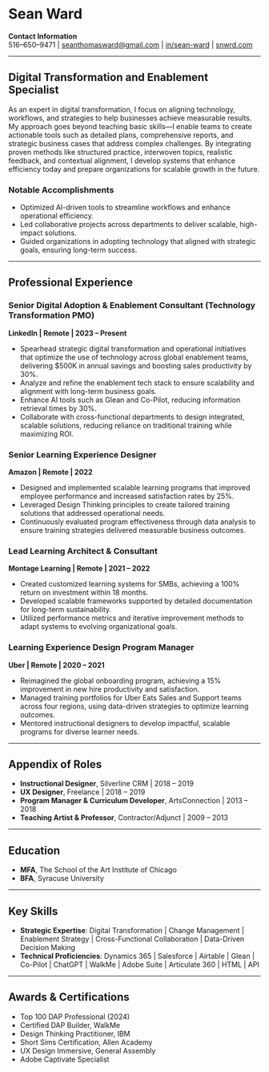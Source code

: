# Sean Ward
**Contact Information**  
516–650–9471 | [seanthomasward@gmail.com](mailto:seanthomasward@gmail.com) | [in/sean-ward](https://www.linkedin.com/in/sean-ward) | [snwrd.com](https://snwrd.com)

---

## Digital Transformation and Enablement Specialist  
As an expert in digital transformation, I focus on aligning technology, workflows, and strategies to help businesses achieve measurable results. My approach goes beyond teaching basic skills—I enable teams to create actionable tools such as detailed plans, comprehensive reports, and strategic business cases that address complex challenges. By integrating proven methods like structured practice, interwoven topics, realistic feedback, and contextual alignment, I develop systems that enhance efficiency today and prepare organizations for scalable growth in the future.

### Notable Accomplishments  
- Optimized AI-driven tools to streamline workflows and enhance operational efficiency.  
- Led collaborative projects across departments to deliver scalable, high-impact solutions.  
- Guided organizations in adopting technology that aligned with strategic goals, ensuring long-term success.  

---

## Professional Experience

### **Senior Digital Adoption & Enablement Consultant (Technology Transformation PMO)**  
**LinkedIn | Remote | 2023 – Present**  
- Spearhead strategic digital transformation and operational initiatives that optimize the use of technology across global enablement teams, delivering $500K in annual savings and boosting sales productivity by 30%.  
- Analyze and refine the enablement tech stack to ensure scalability and alignment with long-term business goals.  
- Enhance AI tools such as Glean and Co-Pilot, reducing information retrieval times by 30%.  
- Collaborate with cross-functional departments to design integrated, scalable solutions, reducing reliance on traditional training while maximizing ROI.  

### **Senior Learning Experience Designer**  
**Amazon | Remote | 2022**  
- Designed and implemented scalable learning programs that improved employee performance and increased satisfaction rates by 25%.  
- Leveraged Design Thinking principles to create tailored training solutions that addressed operational needs.  
- Continuously evaluated program effectiveness through data analysis to ensure training strategies delivered measurable business outcomes.  

### **Lead Learning Architect & Consultant**  
**Montage Learning | Remote | 2021 – 2022**  
- Created customized learning systems for SMBs, achieving a 100% return on investment within 18 months.  
- Developed scalable frameworks supported by detailed documentation for long-term sustainability.  
- Utilized performance metrics and iterative improvement methods to adapt systems to evolving organizational goals.  

### **Learning Experience Design Program Manager**  
**Uber | Remote | 2020 – 2021**  
- Reimagined the global onboarding program, achieving a 15% improvement in new hire productivity and satisfaction.  
- Managed training portfolios for Uber Eats Sales and Support teams across four regions, using data-driven strategies to optimize learning outcomes.  
- Mentored instructional designers to develop impactful, scalable programs for diverse learner needs.  

---

## Appendix of Roles  
- **Instructional Designer**, Silverline CRM | 2018 – 2019  
- **UX Designer**, Freelance | 2018 – 2019  
- **Program Manager & Curriculum Developer**, ArtsConnection | 2013 – 2018  
- **Teaching Artist & Professor**, Contractor/Adjunct | 2009 – 2013  

---

## Education  
- **MFA**, The School of the Art Institute of Chicago  
- **BFA**, Syracuse University  

---

## Key Skills  
- **Strategic Expertise**: Digital Transformation | Change Management | Enablement Strategy | Cross-Functional Collaboration | Data-Driven Decision Making  
- **Technical Proficiencies**: Dynamics 365 | Salesforce | Airtable | Glean | Co-Pilot | ChatGPT | WalkMe | Adobe Suite | Articulate 360 | HTML | API

---

## Awards & Certifications  
- Top 100 DAP Professional (2024)  
- Certified DAP Builder, WalkMe  
- Design Thinking Practitioner, IBM  
- Short Sims Certification, Allen Academy  
- UX Design Immersive, General Assembly  
- Adobe Captivate Specialist  
